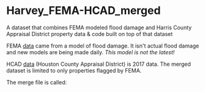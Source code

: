 # Harvey_FEMA-HCAD_merged
A dataset that combines FEMA modeled flood damage and Harris County Appraisal District property data &amp; code built on top of that dataset

FEMA <a href="https://data.femadata.com/NationalDisasters/HurricaneHarvey/Data/DepthGrid/FEMA/Riverine_Modeled_Preliminary_Observations/20170901_Harris_Riverine_v2.gdb.zip">data</a> came from a model of flood damage. It isn't actual flood damage and new models are being made daily. *This model is not the latest!*

HCAD <a href="http://pdata.hcad.org/download/index.html">data</a> (Houston County Appraisal District) is 2017 data. The merged dataset is limited to only properties flagged by FEMA. 

The merge file is called: 
